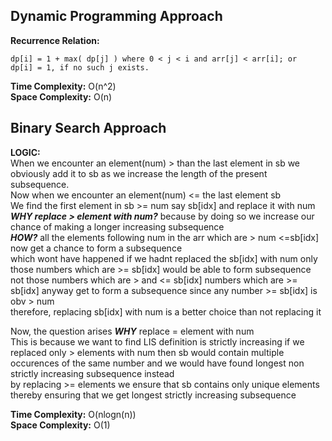 ## Dynamic Programming Approach
**Recurrence Relation:**<br>
```
dp[i] = 1 + max( dp[j] ) where 0 < j < i and arr[j] < arr[i]; or
dp[i] = 1, if no such j exists.
```

**Time Complexity:** O(n^2)<br>
**Space Complexity:** O(n)

## Binary Search Approach
**LOGIC:**<br>
When we encounter an element(num) > than the last element in sb we obviously add it to sb as we increase the length of the present subsequence.<br>
Now when we encounter an element(num) <= the last element sb<br>
We find the first element in sb >= num say sb[idx] and replace it with num<br>
***WHY replace > element with num?*** because by doing so we increase our chance of making a longer increasing subsequence <br>
***HOW?*** all the elements following num in the arr which are > num <=sb[idx] now get a chance to form a subsequence <br>
which wont have happened if we hadnt replaced the sb[idx] with num only those numbers which are >= sb[idx] would be able to form subsequence not those numbers which are > and <= sb[idx]
numbers which are >= sb[idx] anyway get to form a subsequence since any number >= sb[idx] is obv > num <br>
therefore, replacing sb[idx] with num is a better choice than not replacing it<br>

Now, the question arises ***WHY*** replace = element with num <br>
This is because we want to find LIS definition is strictly increasing
if we replaced only > elements with num then sb would contain multiple occurences of the same number and we would have found longest non strictly increasing subsequence instead <br>
by replacing >= elements we ensure that sb contains only unique elements thereby ensuring that we get longest strictly increasing subsequence

**Time Complexity:** O(nlogn(n))<br>
**Space Complexity:** O(1)
